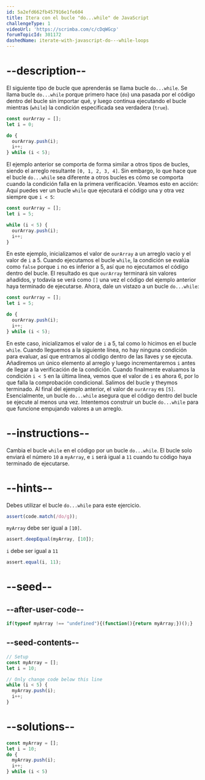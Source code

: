 ```yaml
---
id: 5a2efd662fb457916e1fe604
title: Itera con el bucle "do...while" de JavaScript
challengeType: 1
videoUrl: 'https://scrimba.com/c/cDqWGcp'
forumTopicId: 301172
dashedName: iterate-with-javascript-do---while-loops
---
```


# --description--

El siguiente tipo de bucle que aprenderás se llama bucle `do...while`. Se llama bucle `do...while` porque primero hace (`do`) una pasada por el código dentro del bucle sin importar qué, y luego continua ejecutando el bucle mientras (`while`) la condición especificada sea verdadera (`true`).

```js
const ourArray = [];
let i = 0;

do {
  ourArray.push(i);
  i++;
} while (i < 5);
```

El ejemplo anterior se comporta de forma similar a otros tipos de bucles, siendo el arreglo resultante `[0, 1, 2, 3, 4]`. Sin embargo, lo que hace que el bucle `do...while` sea diferente a otros bucles es cómo se comporta cuando la condición falla en la primera verificación. Veamos esto en acción: Aquí puedes ver un bucle `while` que ejecutará el código una y otra vez siempre que `i < 5`:

```js
const ourArray = []; 
let i = 5;

while (i < 5) {
  ourArray.push(i);
  i++;
}
```

En este ejemplo, inicializamos el valor de `ourArray` a un arreglo vacío y el valor de `i` a 5. Cuando ejecutamos el bucle `while`, la condición se evalúa como `false` porque `i` no es inferior a 5, así que no ejecutamos el código dentro del bucle. El resultado es que `ourArray` terminará sin valores añadidos, y todavía se verá como `[]` una vez el código del ejemplo anterior haya terminado de ejecutarse. Ahora, dale un vistazo a un bucle `do...while`:

```js
const ourArray = []; 
let i = 5;

do {
  ourArray.push(i);
  i++;
} while (i < 5);
```

En este caso, inicializamos el valor de `i` a 5, tal como lo hicimos en el bucle `while`. Cuando lleguemos a la siguiente línea, no hay ninguna condición para evaluar, así que entramos al código dentro de las llaves y se ejecuta. Añadiremos un único elemento al arreglo y luego incrementaremos `i` antes de llegar a la verificación de la condición. Cuando finalmente evaluamos la condición `i < 5` en la última línea, vemos que el valor de `i` es ahora 6, por lo que falla la comprobación condicional. Salimos del bucle y theymos terminado. Al final del ejemplo anterior, el valor de `ourArray` es `[5]`. Esencialmente, un bucle `do...while` asegura que el código dentro del bucle se ejecute al menos una vez. Intentemos construir un bucle `do...while` para que funcione empujando valores a un arreglo.

# --instructions--

Cambia el bucle `while` en el código por un bucle `do...while`. El bucle solo enviará el número `10` a `myArray`, e `i` será igual a `11` cuando tu código haya terminado de ejecutarse.

# --hints--

Debes utilizar el bucle `do...while` para este ejercicio.

```js
assert(code.match(/do/g));
```

`myArray` debe ser igual a `[10]`.

```js
assert.deepEqual(myArray, [10]);
```

`i` debe ser igual a `11`

```js
assert.equal(i, 11);
```

# --seed--

## --after-user-code--

```js
if(typeof myArray !== "undefined"){(function(){return myArray;})();}
```

## --seed-contents--

```js
// Setup
const myArray = [];
let i = 10;

// Only change code below this line
while (i < 5) {
  myArray.push(i);
  i++;
}
```

# --solutions--

```js
const myArray = [];
let i = 10;
do {
  myArray.push(i);
  i++;
} while (i < 5)
```
